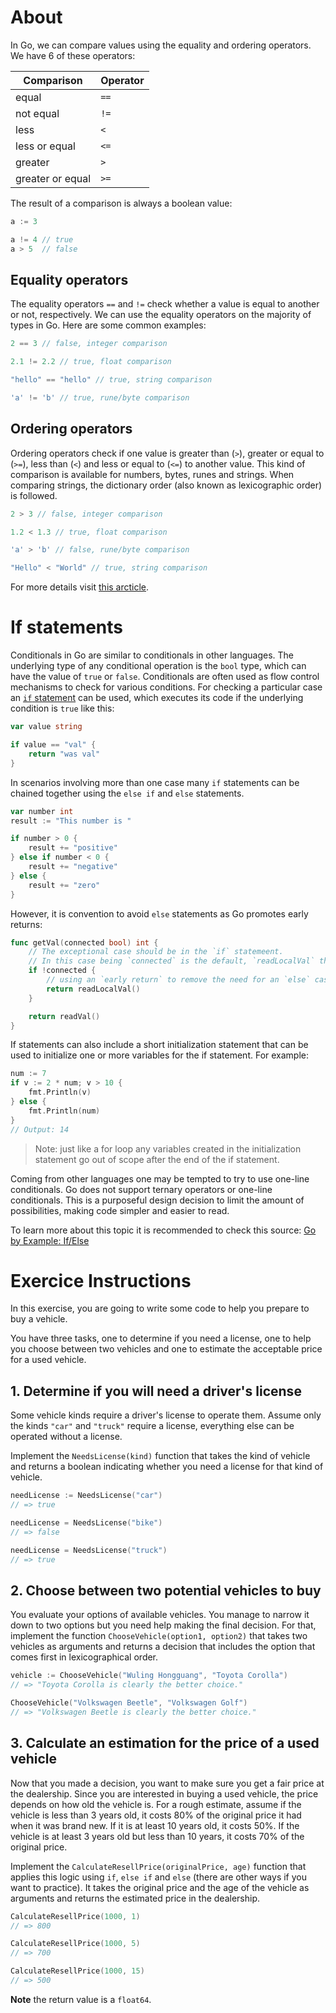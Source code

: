 # About

In Go, we can compare values using the equality and ordering operators.
We have 6 of these operators:

| Comparison        | Operator  |
| ------------------| --------- |
| equal             | `==`      |
| not equal         | `!=`      |
| less              | `<`       |
| less or equal     | `<=`      |
| greater           | `>`       |
| greater or equal  | `>=`      |

The result of a comparison is always a boolean value:

```go
a := 3

a != 4 // true
a > 5  // false
```

## Equality operators

The equality operators `==` and `!=` check whether a value is equal to another or not, respectively.
We can use the equality operators on the majority of types in Go. Here are some common examples:

```go
2 == 3 // false, integer comparison

2.1 != 2.2 // true, float comparison 

"hello" == "hello" // true, string comparison

'a' != 'b' // true, rune/byte comparison
```

## Ordering operators

Ordering operators check if one value is greater than (`>`), greater or equal to (`>=`), less than (`<`) and less or equal to (`<=`) to another value.
This kind of comparison is available for numbers, bytes, runes and strings.
When comparing strings, the dictionary order (also known as lexicographic order) is followed.

```go
2 > 3 // false, integer comparison

1.2 < 1.3 // true, float comparison

'a' > 'b' // false, rune/byte comparison

"Hello" < "World" // true, string comparison
```

For more details visit [this arcticle][Article].

[Article]: https://medium.com/golangspec/comparison-operators-in-go-910d9d788ec0

# If statements

Conditionals in Go are similar to conditionals in other languages.
The underlying type of any conditional operation is the `bool` type, which can have the value of `true` or `false`.
Conditionals are often used as flow control mechanisms to check for various conditions.
For checking a particular case an [`if` statement][if_statement] can be used, which executes its code if the underlying condition is `true` like this:

```go
var value string

if value == "val" {
    return "was val"
}
```

In scenarios involving more than one case many `if` statements can be chained together using the `else if` and `else` statements.

```go
var number int
result := "This number is "

if number > 0 {
    result += "positive"
} else if number < 0 {
    result += "negative"
} else {
    result += "zero"
}
```

However, it is convention to avoid `else` statements as Go promotes early returns:

```go
func getVal(connected bool) int {
    // The exceptional case should be in the `if` statemeent.
    // In this case being `connected` is the default, `readLocalVal` the fallback.
    if !connected {
        // using an `early return` to remove the need for an `else` case
        return readLocalVal()
    }

    return readVal()
}
```

If statements can also include a short initialization statement that can be used to initialize one or more variables for the if statement.
For example:

```go
num := 7
if v := 2 * num; v > 10 {
    fmt.Println(v)
} else {
    fmt.Println(num)
}
// Output: 14
```

> Note: just like a for loop any variables created in the initialization statement go out of scope after the end of the if statement.

Coming from other languages one may be tempted to try to use one-line conditionals.
Go does not support ternary operators or one-line conditionals.
This is a purposeful design decision to limit the amount of possibilities, making code simpler and easier to read.

To learn more about this topic it is recommended to check this source: [Go by Example: If/Else][go_by_example_if]

[if_statement]: https://golang.org/ref/spec#If_statements
[go_by_example_if]: https://gobyexample.com/if-else

# Exercice Instructions

In this exercise, you are going to write some code to help you prepare to buy a vehicle.

You have three tasks, one to determine if you need a license, one to help you choose between two vehicles and one to estimate the acceptable price for a used vehicle.

## 1. Determine if you will need a driver's license

Some vehicle kinds require a driver's license to operate them.
Assume only the kinds `"car"` and `"truck"` require a license, everything else can be operated without a license.

Implement the `NeedsLicense(kind)` function that takes the kind of vehicle and returns a boolean indicating whether you need a license for that kind of vehicle.

```go
needLicense := NeedsLicense("car")
// => true

needLicense = NeedsLicense("bike")
// => false

needLicense = NeedsLicense("truck")
// => true
```

## 2. Choose between two potential vehicles to buy

You evaluate your options of available vehicles.
You manage to narrow it down to two options but you need help making the final decision.
For that, implement the function `ChooseVehicle(option1, option2)` that takes two vehicles as arguments and returns a decision that includes the option that comes first in lexicographical order.

```go
vehicle := ChooseVehicle("Wuling Hongguang", "Toyota Corolla")
// => "Toyota Corolla is clearly the better choice."

ChooseVehicle("Volkswagen Beetle", "Volkswagen Golf")
// => "Volkswagen Beetle is clearly the better choice."
```

## 3. Calculate an estimation for the price of a used vehicle

Now that you made a decision, you want to make sure you get a fair price at the dealership.
Since you are interested in buying a used vehicle, the price depends on how old the vehicle is.
For a rough estimate, assume if the vehicle is less than 3 years old, it costs 80% of the original price it had when it was brand new.
If it is at least 10 years old, it costs 50%.
If the vehicle is at least 3 years old but less than 10 years, it costs 70% of the original price.

Implement the `CalculateResellPrice(originalPrice, age)` function that applies this logic using `if`, `else if` and `else` (there are other ways if you want to practice).
It takes the original price and the age of the vehicle as arguments and returns the estimated price in the dealership.

```go
CalculateResellPrice(1000, 1)
// => 800

CalculateResellPrice(1000, 5)
// => 700

CalculateResellPrice(1000, 15)
// => 500
```

**Note** the return value is a `float64`.